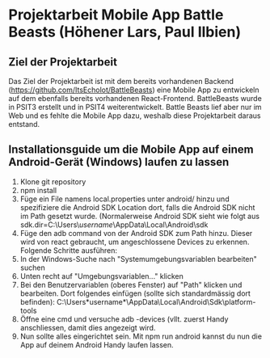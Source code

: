 # Projektarbeit Mobile App Battle Beasts (Höhener Lars, Paul Ilbien)

## Ziel der Projektarbeit
Das Ziel der Projektarbeit ist mit dem bereits vorhandenen Backend (https://github.com/ItsEcholot/BattleBeasts) eine Mobile App zu entwickeln auf dem ebenfalls bereits vorhandenen React-Frontend. BattleBeasts wurde in PSIT3 erstellt und in PSIT4 weiterentwickelt. Battle Beasts lief aber nur im Web und es fehlte die Mobile App dazu, weshalb diese Projektarbeit daraus entstand.


## Installationsguide um die Mobile App auf einem Android-Gerät (Windows) laufen zu lassen
1. Klone git repository
2. npm install
3. Füge ein File namens local.properties unter android/ hinzu und spezifiziere die Android SDK Location dort, falls die Android SDK nicht im Path gesetzt wurde.
   (Normalerweise Android SDK sieht wie folgt aus sdk.dir=C:\\Users\\*username*\\AppData\\Local\\Android\\sdk
4. Füge den adb command von der Android SDK zum Path hinzu. Dieser wird von react gebraucht, um angeschlossene Devices zu erkennen. Folgende Schritte ausführen:
  1. In der Windows-Suche nach "Systemumgebungsvariablen bearbeiten" suchen
  2. Unten recht auf "Umgebungsvariablen..." klicken
  3. Bei den Benutzervariablen (oberes Fenster) auf "Path" klicken und bearbeiten. 
     Dort folgendes einfügen (sollte sich standardmässig dort befinden): C:\Users\*username*\AppData\Local\Android\Sdk\platform-tools 
  4. Öffne eine cmd und versuche adb -devices (vllt. zuerst Handy anschliessen, damit dies angezeigt wird.
5. Nun sollte alles eingerichtet sein. Mit npm run android kannst du nun die App auf deinem Android Handy laufen lassen.

